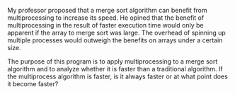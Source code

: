 My professor proposed that a merge sort algorithm can benefit from multiprocessing to increase its speed.
He opined that the benefit of multiprocessing in the result of faster execution time would only be apparent if the array to merge sort was large.
The overhead of spinning up multiple processes would outweigh the benefits on arrays under a certain size.

The purpose of this program is to apply multiprocessing to a merge sort algorithm and to analyze whether it is faster than a traditional algorithm.
If the multiprocess algorithm is faster, is it always faster or at what point does it become faster?